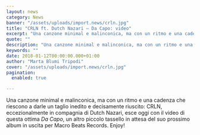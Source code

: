 ```yaml
---
layout: news
category: News
banner: "/assets/uploads/import.news/crln.jpg"
title: "CRLN ft. Dutch Nazari – Da Capo: video"
excerpt: "Una canzone minimal e malinconica, ma con un ritmo e una cadenza che riescono a darle un taglio inedito e decisamente riuscito: CRLN, eccezionalmente in compagnia di Dutch Nazari, esce oggi con il video di questa ottima Da Capo, un altro piccolo tassello in attesa del suo prossimo album in uscita per Macro Beats Records. [&hellip"
quote: ""
description: "Una canzone minimal e malinconica, ma con un ritmo e una cadenza che riescono a darle un taglio inedito e decisamente riuscito: CRLN, eccezionalmente in compagnia di Dutch Nazari, esce oggi con il video di questa ottima Da Capo, un altro piccolo tassello in attesa del suo prossimo album in uscita per Macro Beats Records. [&hellip"
keywords: ""
date: 2018-01-12T00:00:00.000+01:00
author: "Marta Blumi Tripodi"
cover: "/assets/uploads/import.news/crln.jpg"
pagination:
  enabled: true

---
```


Una canzone minimal e malinconica, ma con un ritmo e una cadenza che riescono a darle un taglio inedito e decisamente riuscito: CRLN, eccezionalmente in compagnia di Dutch Nazari, esce oggi con il video di questa ottima _Da Capo_, un altro piccolo tassello in attesa del suo prossimo album in uscita per Macro Beats Records. Enjoy!